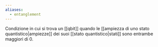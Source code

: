 ```yaml
---
aliases:
  - entanglement
---
```


Condizione in cui si trova un [[qbit]] quando le [[ampiezza di uno stato quantistico|ampiezze]] dei suoi [[stato quantistico|stati]] sono entrambe maggiori di $0$.
